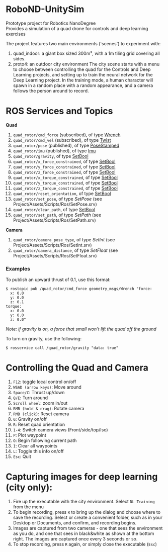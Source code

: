 # RoboND-UnitySim
Prototype project for Robotics NanoDegree  
Provides a simulation of a quad drone for controls and deep learning exercises

The project features two main environments ('scenes') to experiment with:
1. quad_indoor: a giant box sized 300m³, with a 1m tiling grid covering all sides.
2. proto4: an outdoor city environment
The city scene starts with a menu to choose between controlling the quad for the Controls and Deep Learning projects, and setting up to train the neural network for the Deep Learning project. In the training mode, a human character will spawn in a random place with a random appearance, and a camera follows the person around to record.

# ROS Services and Topics
**Quad**
1. `quad_rotor/cmd_force` (subscribed), of type [Wrench](http://docs.ros.org/jade/api/geometry_msgs/html/msg/Wrench.html)
2. `quad_rotor/cmd_vel` (subscribed), of type [Twist](http://docs.ros.org/jade/api/geometry_msgs/html/msg/Twist.html)
3. `quad_rotor/pose` (published), of type [PoseStamped](http://docs.ros.org/jade/api/geometry_msgs/html/msg/PoseStamped.html)
4. `quad_rotor/imu` (published), of type [Imu](http://docs.ros.org/api/sensor_msgs/html/msg/Imu.html)
5. `quad_rotor/gravity`, of type [SetBool](http://docs.ros.org/jade/api/std_srvs/html/srv/SetBool.html)
6. `quad_rotor/x_force_constrained`, of type [SetBool](http://docs.ros.org/jade/api/std_srvs/html/srv/SetBool.html)
7. `quad_rotor/y_force_constrained`, of type [SetBool](http://docs.ros.org/jade/api/std_srvs/html/srv/SetBool.html)
8. `quad_rotor/z_force_constrained`, of type [SetBool](http://docs.ros.org/jade/api/std_srvs/html/srv/SetBool.html)
9. `quad_rotor/x_torque_constrained`, of type [SetBool](http://docs.ros.org/jade/api/std_srvs/html/srv/SetBool.html)
10. `quad_rotor/y_torque_constrained`, of type [SetBool](http://docs.ros.org/jade/api/std_srvs/html/srv/SetBool.html)
11. `quad_rotor/z_torque_constrained`, of type [SetBool](http://docs.ros.org/jade/api/std_srvs/html/srv/SetBool.html)
12. `quad_rotor/reset_orientation`, of type [SetBool](http://docs.ros.org/jade/api/std_srvs/html/srv/SetBool.html)
13. `quad_rotor/set_pose`, of type _SetPose_ (see Project/Assets/Scripts/Ros/SetPose.srv)
14. `quad_rotor/clear_path`, of type [SetBool](http://docs.ros.org/jade/api/std_srvs/html/srv/SetBool.html)
15. `quad_rotor/set_path`, of type _SetPath_ (see Project/Assets/Scripts/Ros/SetPath.srv)

**Camera**
1. `quad_rotor/camera_pose_type`, of type _SetInt_ (see Project/Assets/Scripts/Ros/SetInt.srv)
2. `quad_rotor/camera_distance`, of type _SetFloat_ (see Project/Assets/Scripts/Ros/SetFloat.srv)

### Examples ###

To publish an upward thrust of 0.1, use this format:
```
$ rostopic pub /quad_rotor/cmd_force geometry_msgs/Wrench "force:
  x: 0.0
  y: 0.0
  z: 0.1
torque:
  x: 0.0
  y: 0.0
  z: 0.0"
```
_Note: if gravity is on, a force that small won't lift the quad off the ground_  

To turn on gravity, use the following:  
```
$ rosservice call /quad_rotor/gravity "data: true"
```


# Controlling the Quad and Camera
1. `F12`: toggle local control on/off
2. `WSAD (arrow keys)`: Move around
3. `Space/C`: Thrust up/down
4. `Q/E`: Turn around
5. `Scroll wheel`: zoom in/out
6. `RMB (hold & drag)`: Rotate camera
7. `RMB (click)`: Reset camera
8. `G`: Gravity on/off
9. `R`: Reset quad orientation
10. `1-4`: Switch camera views (Front/side/top/Iso)
11. `P`: Plot waypoint
12. `O`: Begin following current path
13. `I`: Clear all waypoints
14. `L`: Toggle this info on/off
15. `Esc`: Quit

# Capturing images for deep learning (city only):
1. Fire up the executable with the city environment. Select `DL Training` from the menu
2. To begin recording, press `R` to bring up the dialog and choose where to save the recording. Select or create a convenient folder, such as in your Desktop or Documents, and confirm, and recording begins.
3. Images are captured from two cameras - one that sees the environment as you do, and one that sees in black&white as shown at the bottom right. The images are captured once every 3 seconds or so.
4. To stop recording, press `R` again, or simply close the executable (`Esc`)
